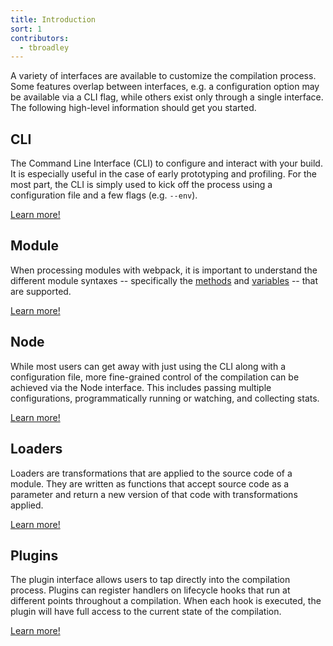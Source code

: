 ```yaml
---
title: Introduction
sort: 1
contributors:
  - tbroadley
---
```


A variety of interfaces are available to customize the compilation process.
Some features overlap between interfaces, e.g. a configuration option may be
available via a CLI flag, while others exist only through a single interface.
The following high-level information should get you started.


## CLI

The Command Line Interface (CLI) to configure and interact with your build. It
is especially useful in the case of early prototyping and profiling. For the
most part, the CLI is simply used to kick off the process using a configuration
file and a few flags (e.g. `--env`).

[Learn more!](/api/cli)


## Module

When processing modules with webpack, it is important to understand the
different module syntaxes -- specifically the [methods](/api/module-methods)
and [variables](/api/module-variables) -- that are supported.

[Learn more!](/api/module-methods)


## Node

While most users can get away with just using the CLI along with a
configuration file, more fine-grained control of the compilation can be
achieved via the Node interface. This includes passing multiple configurations,
programmatically running or watching, and collecting stats.

[Learn more!](/api/node)


## Loaders

Loaders are transformations that are applied to the source code of a module.
They are written as functions that accept source code as a parameter and return
a new version of that code with transformations applied.

[Learn more!](/api/loaders)


## Plugins

The plugin interface allows users to tap directly into the compilation process.
Plugins can register handlers on lifecycle hooks that run at different points
throughout a compilation. When each hook is executed, the plugin will have full
access to the current state of the compilation.

[Learn more!](/api/plugins)
